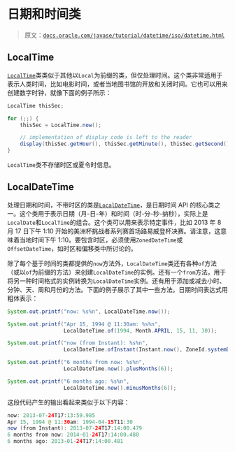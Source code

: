 # 日期和时间类

> 原文：[`docs.oracle.com/javase/tutorial/datetime/iso/datetime.html`](https://docs.oracle.com/javase/tutorial/datetime/iso/datetime.html)

## LocalTime

[`LocalTime`](https://docs.oracle.com/javase/8/docs/api/java/time/LocalTime.html)类类似于其他以`Local`为前缀的类，但仅处理时间。这个类非常适用于表示人类时间，比如电影时间，或者当地图书馆的开放和关闭时间。它也可以用来创建数字时钟，就像下面的例子所示：

```java
LocalTime thisSec;

for (;;) {
    thisSec = LocalTime.now();

    // implementation of display code is left to the reader
    display(thisSec.getHour(), thisSec.getMinute(), thisSec.getSecond());
}

```

`LocalTime`类不存储时区或夏令时信息。

## LocalDateTime

处理日期和时间，不带时区的类是[`LocalDateTime`](https://docs.oracle.com/javase/8/docs/api/java/time/LocalDateTime.html)，是日期时间 API 的核心类之一。这个类用于表示日期（月-日-年）和时间（时-分-秒-纳秒），实际上是`LocalDate`和`LocalTime`的组合。这个类可以用来表示特定事件，比如 2013 年 8 月 17 日下午 1:10 开始的美洲杯挑战者系列赛首场路易威登杯决赛。请注意，这意味着当地时间下午 1:10。要包含时区，必须使用`ZonedDateTime`或`OffsetDateTime`，如时区和偏移类中所讨论的。

除了每个基于时间的类都提供的`now`方法外，`LocalDateTime`类还有各种`of`方法（或以`of`为前缀的方法）来创建`LocalDateTime`的实例。还有一个`from`方法，用于将另一种时间格式的实例转换为`LocalDateTime`实例。还有用于添加或减去小时、分钟、天、周和月份的方法。下面的例子展示了其中一些方法。日期时间表达式用粗体表示：

```java
System.out.printf("now: %s%n", LocalDateTime.now());

System.out.printf("Apr 15, 1994 @ 11:30am: %s%n",
                  LocalDateTime.of(1994, Month.APRIL, 15, 11, 30));

System.out.printf("now (from Instant): %s%n",
                  LocalDateTime.ofInstant(Instant.now(), ZoneId.systemDefault()));

System.out.printf("6 months from now: %s%n",
                  LocalDateTime.now().plusMonths(6));

System.out.printf("6 months ago: %s%n",
                  LocalDateTime.now().minusMonths(6));

```

这段代码产生的输出看起来类似于以下内容：

```java
now: 2013-07-24T17:13:59.985
Apr 15, 1994 @ 11:30am: 1994-04-15T11:30
now (from Instant): 2013-07-24T17:14:00.479
6 months from now: 2014-01-24T17:14:00.480
6 months ago: 2013-01-24T17:14:00.481

```

